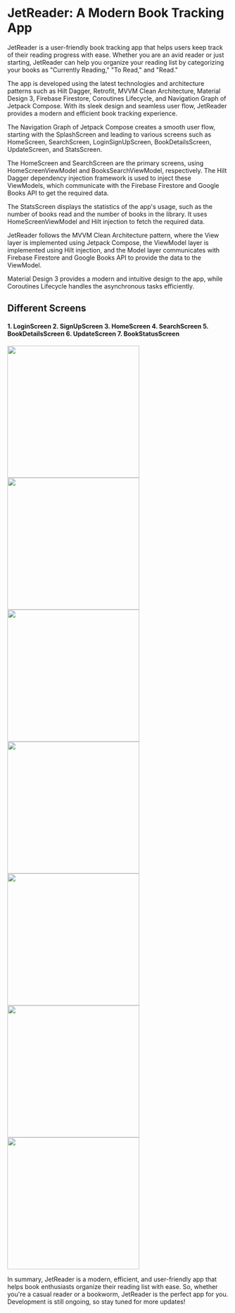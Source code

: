 # JetReader: A Modern Book Tracking App
JetReader is a user-friendly book tracking app that helps users keep track of their reading progress with ease. Whether you are an avid reader or just starting, JetReader can help you organize your reading list by categorizing your books as "Currently Reading," "To Read," and "Read."

The app is developed using the latest technologies and architecture patterns such as Hilt Dagger, Retrofit, MVVM Clean Architecture, Material Design 3, Firebase Firestore, Coroutines Lifecycle, and Navigation Graph of Jetpack Compose. With its sleek design and seamless user flow, JetReader provides a modern and efficient book tracking experience.

The Navigation Graph of Jetpack Compose creates a smooth user flow, starting with the SplashScreen and leading to various screens such as HomeScreen, SearchScreen, LoginSignUpScreen, BookDetailsScreen, UpdateScreen, and StatsScreen.

The HomeScreen and SearchScreen are the primary screens, using HomeScreenViewModel and BooksSearchViewModel, respectively. The Hilt Dagger dependency injection framework is used to inject these ViewModels, which communicate with the Firebase Firestore and Google Books API to get the required data.

The StatsScreen displays the statistics of the app's usage, such as the number of books read and the number of books in the library. It uses HomeScreenViewModel and Hilt injection to fetch the required data.

JetReader follows the MVVM Clean Architecture pattern, where the View layer is implemented using Jetpack Compose, the ViewModel layer is implemented using Hilt injection, and the Model layer communicates with Firebase Firestore and Google Books API to provide the data to the ViewModel.

Material Design 3 provides a modern and intuitive design to the app, while Coroutines Lifecycle handles the asynchronous tasks efficiently.




## Different Screens
#### 1. LoginScreen 2. SignUpScreen 3. HomeScreen 4. SearchScreen 5. BookDetailsScreen 6. UpdateScreen 7. BookStatusScreen
<img class="image" src="https://raw.githubusercontent.com/manish381364/JetReader/master/app/src/main/res/drawable/login_screen.png" width="300"/>  <img src="https://raw.githubusercontent.com/manish381364/JetReader/master/app/src/main/res/drawable/sign_up_screen.png" width="300"/> <img src="https://raw.githubusercontent.com/manish381364/JetReader/master/app/src/main/res/drawable/home_screen.png" width="300"/> <img src="https://raw.githubusercontent.com/manish381364/JetReader/master/app/src/main/res/drawable/search_screen.png" width="300"/> <img src="https://raw.githubusercontent.com/manish381364/JetReader/master/app/src/main/res/drawable/book_details_screen.png" width="300"/>  <img src="https://raw.githubusercontent.com/manish381364/JetReader/master/app/src/main/res/drawable/update_screen.png" width="300"/>  <img src="https://raw.githubusercontent.com/manish381364/JetReader/master/app/src/main/res/drawable/book_status_screen.png" width="300"/>


In summary, JetReader is a modern, efficient, and user-friendly app that helps book enthusiasts organize their reading list with ease. So, whether you're a casual reader or a bookworm, JetReader is the perfect app for you. Development is still ongoing, so stay tuned for more updates!

